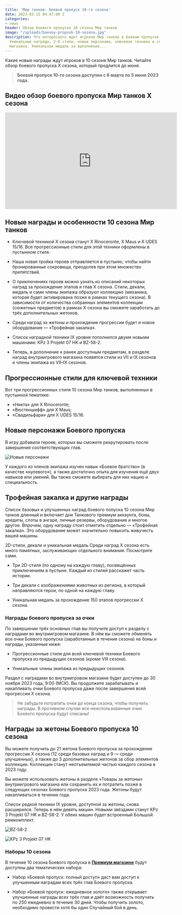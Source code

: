 ```yaml
---
title: 'Мир танков: Боевой пропуск 10-го сезона'
date: 2023-03-15 04:47:00 Z
categories:
- news
header: Обзор боевого пропуска 10 сезона Мир танков
image: "/uploads/boevoy-propusk-10-sezona.jpg"
description: Что интересного ждет игроков Мир танков в Боевом пропуске 10-го сезона.
  Уникальные награды, 2-D стили, новые персонажи, ключевая техника и специальные предложения
  магазина. Уникальная медаль за выполнение...
---
```


Какие новые награды ждут игроков в 10 сезоне Мир танков. Читайте обзор боевого пропуска X сезона, который продлится до июня.

> **Боевой пропуск 10-го сезона доступен с 6 марта по 5 июня 2023 года.**

## Видео обзор боевого пропуска Мир танков X сезона

<div class="vyt"><iframe width="560" height="315" src="https://www.youtube.com/embed/Y6I6HfvnavQ" title="YouTube video player" frameborder="0" allow="accelerometer; autoplay; clipboard-write; encrypted-media; gyroscope; picture-in-picture; web-share" allowfullscreen></iframe></div>

## Новые награды и особенности 10 сезона Мир танков

* Ключевой техникой X сезона станут X Rinoceronte, X Maus и X UDES 15/16. Все прогрессионные стили для этой техники оформлены в пустынном стиле.

* Наша новая тройка героев отправляется в пустыню, чтобы найти бронированные сокровища, преодолев при этом множество препятствий.

* О приключениях героев можно узнать из описаний некоторых наград за прохождение этапов и глав X сезона. Стили, декали, медаль и сами члены экипажа образуют коллекцию (механика, которая будет активирована позже в рамках текущего сезона). В зависимости от количества собранных элементов коллекции (сюжетных предметов) в рамках X сезона вы сможете заработать до трёх дополнительных жетонов.

* Среди наград за жетоны и прохождение прогрессии будет и новое оборудование — «Трофейная закалка».

* Список наградной техники IX уровня пополнился двумя новыми машинами: KPz 3 Projekt 07 HK и BZ-58-2.

* Теперь, в дополнение к ранее доступным предметам, в разделе наград внутриигрового магазина появятся стили из VII и IX сезонов и члены экипажа из VII–IX сезонов.

## Прогрессионные стили для ключевой техники

Вот три прогрессионных стиля 10 сезона Мир танков, выполненных в пустынной тематике:

* «Никта» для X Rinoceronte;
* «Вюстеншифф» для X Maus;
* «Свадильфари» для X UDES 15/16.

## Новые персонажи Боевого пропуска

В игру добавили героев, которых вы сможете рекрутировать после завершения соответствующих глав.

![Новые персонажи](https://worldwarships.ru/wp-content/uploads/2023/03/personazhi-10-sezon.jpg)

У каждого из членов экипажа изучен навык «Боевое братство» (в качестве «нулевого»), а также достаточно опыта для изучения ещё двух навыков или умений. Вы также сможете выбирать для них нацию и специальность.

## Трофейная закалка и другие награды

Список базовых и улучшенных наград боевого попуска 10 сезона Мир танков длинный и включает дни Танкового премиум аккаунта, боны, кредиты, слоты в ангаре, личные резервы, оборудование и многое другое. Впрочем, одну награду стоит отметить отдельно — «Трофейная закалка». Это оборудование может значительно повысить живучесть вашей машины. 

2D-стили, декали и уникальная медаль
Среди наград X сезона есть много памятных, заслуживающих отдельного внимания. Посмотрите сами.

* Три 2D-стиля (по одному на каждую главу), посвящённых приключениям в пустыне. Каждый из стилей расскажет часть истории.

* Три декали с изображениями животных из региона, в который направляются герои, по одной на каждую главу.

* Уникальная медаль за прохождение 150 этапов прогрессии X сезона.

<!-- Yandex.RTB R-A-1959236-6 -->
<div id="yandex_rtb_R-A-1959236-6"></div>
<script>window.yaContextCb.push(()=>{
  Ya.Context.AdvManager.render({
    renderTo: 'yandex_rtb_R-A-1959236-6',
    blockId: 'R-A-1959236-6'
  })
})</script>

### Награды боевого пропуска за очки

По завершении трёх основных глав вы получите доступ к разделу с наградами во внутриигровом магазине. В нём вы сможете обменять все очки Боевого пропуска (заработанные в течение сезона) на боны и награды, указанные ниже:

* Прогрессионные стили для всей ключевой техники Боевого пропуска из предыдущих сезонов (кроме VIII сезона).

* Уникальные члены экипажа из предыдущих сезонов.

Раздел с наградами во внутриигровом магазине будет доступен до 30 ноября 2023 года, 9:00 (МСК). Вы продолжите зарабатывать и накапливать очки Боевого пропуска даже после завершения всей прогрессии X сезона.

> Не забудьте потратить очки до конца сезона, чтобы получить награды. В противном случае все неиспользованные очки Боевого пропуска будут списаны!

## Награды за жетоны Боевого пропуска 10 сезона

Вы можете получить до 21 жетона Боевого пропуска за прохождение прогрессии X сезона (12 среди базовых наград и 9 — среди улучшенных), а также до 3 дополнительных жетонов за сбор элементов коллекции. Коллекции станут неотъемлемой частью каждого сезона в 2023 году.

Вы можете использовать жетоны в разделе «Товары за жетоны» внутриигрового магазина или сохранить их и потратить позже в следующих сезонах Боевого пропуска 2023 года. Жетоны будут накапливаться в течение года.

Список редкой техники IX уровня, доступной за жетоны, снова расширился. Теперь в нём девять машин. Новыми звёздами станут KPz 3 Projekt 07 HK и BZ-58-2. У обеих машин будет встроенный Большой ремкомплект.

![BZ-58-2](https://ru-wotp.lesta.ru/dcont/fb/image/2_Q1uC9Oc.jpg)

<!-- Yandex.RTB R-A-1959236-7 -->
<div id="yandex_rtb_R-A-1959236-7"></div>
<script>window.yaContextCb.push(()=>{
  Ya.Context.AdvManager.render({
    renderTo: 'yandex_rtb_R-A-1959236-7',
    blockId: 'R-A-1959236-7'
  })
})</script>

![KPz 3 Projekt 07 HK](https://ru-wotp.lesta.ru/dcont/fb/image/4_2aMKwFU.jpg)

### Наборы 10 сезона

В течение 10 сезона Боевого пропуска в [**Премиум магазине**](/shop) будут доступны два тематических набора:

* Набор «Боевой пропуск: полный доступ» даст вам доступ к улучшенным наградам всех трёх глав Боевого пропуска.

* Набор «Боевой пропуск: ежедневное золото»  также открывает улучшенные награды всех трёх глав и даёт возможность получать по 250 ежедневно в течение 30 дней. Чтобы получить золото, необходимо провести хотя бы один Случайный бой в день.